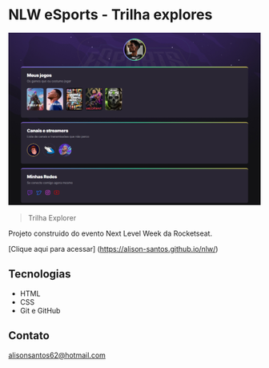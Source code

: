 # NLW eSports - Trilha explores

![preview](./.github/preview.png)

> Trilha Explorer

Projeto construido do evento Next Level Week da Rocketseat.

[Clique aqui para acessar] (https://alison-santos.github.io/nlw/)

## Tecnologias

- HTML
- CSS
- Git e GitHub

## Contato

alisonsantos62@hotmail.com